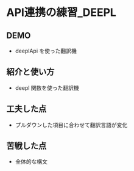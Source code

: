 # API連携の練習_DEEPL
## DEMO

- deeplApi を使った翻訳機

## 紹介と使い方

- deepl 関数を使った翻訳機

## 工夫した点

- プルダウンした項目に合わせて翻訳言語が変化

## 苦戦した点

- 全体的な構文
